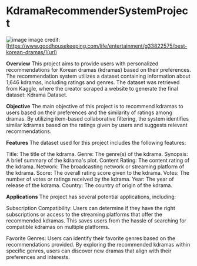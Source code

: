 # KdramaRecommenderSystemProject
![image](https://hips.hearstapps.com/hmg-prod/images/gh-090120-korean-dramas-1598991730.png)
image credit: [https://www.goodhousekeeping.com/life/entertainment/g33822575/best-korean-dramas/](url)

**Overview**
This project aims to provide users with personalized recommendations for Korean dramas (kdramas) based on their preferences. The recommendation system utilizes a dataset containing information about 1,646 kdramas, including ratings and genres. The dataset was retrieved from Kaggle, where the creator scraped a website to generate the final dataset: Kdrama Dataset.

**Objective**
The main objective of this project is to recommend kdramas to users based on their preferences and the similarity of ratings among dramas. By utilizing item-based collaborative filtering, the system identifies similar kdramas based on the ratings given by users and suggests relevant recommendations.

**Features**
The dataset used for this project includes the following features:

Title: The title of the kdrama.
Genre: The genre(s) of the kdrama.
Synopsis: A brief summary of the kdrama's plot.
Content Rating: The content rating of the kdrama.
Network: The broadcasting network or streaming platform of the kdrama.
Score: The overall rating score given to the kdrama.
Votes: The number of votes or ratings received by the kdrama.
Year: The year of release of the kdrama.
Country: The country of origin of the kdrama.

**Applications**
The project has several potential applications, including:

Subscription Compatibility: Users can determine if they have the right subscriptions or access to the streaming platforms that offer the recommended kdramas. This saves users from the hassle of searching for compatible kdramas on multiple platforms.

Favorite Genres: Users can identify their favorite genres based on the recommendations provided. By exploring the recommended kdramas within specific genres, users can discover new dramas that align with their preferences and interests.

